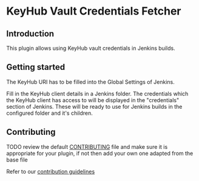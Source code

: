# KeyHub Vault Credentials Fetcher

## Introduction

This plugin allows using KeyHub vault credentials in Jenkins builds.

## Getting started

The KeyHub URI has to be filled into the Global Settings of Jenkins.

Fill in the KeyHub client details in a Jenkins folder. The credentials which the KeyHub
client has access to will be displayed in the "credentials" section of Jenkins. These will be
ready to use for Jenkins builds in the configured folder and it's children.

## Contributing

TODO review the default [CONTRIBUTING](https://github.com/jenkinsci/.github/blob/master/CONTRIBUTING.md) file and make sure it is appropriate for your plugin, if not then add your own one adapted from the base file

Refer to our [contribution guidelines](https://github.com/jenkinsci/.github/blob/master/CONTRIBUTING.md)

